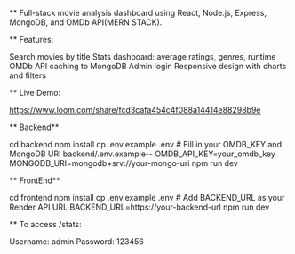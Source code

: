 ** Full-stack movie analysis dashboard using React, Node.js, Express, MongoDB, and OMDb API(MERN STACK). 


** Features:

Search movies by title
Stats dashboard: average ratings, genres, runtime
OMDb API caching to MongoDB
Admin login
Responsive design with charts and filters


** Live Demo: 

https://www.loom.com/share/fcd3cafa454c4f088a14414e88298b9e

** Backend**

cd backend
npm install
cp .env.example .env   # Fill in your OMDB_KEY and MongoDB URI
backend/.env.example--
OMDB_API_KEY=your_omdb_key
MONGODB_URI=mongodb+srv://your-mongo-uri
npm run dev


** FrontEnd** 


cd frontend
npm install
cp .env.example .env   # Add BACKEND_URL as your Render API URL
BACKEND_URL=https://your-backend-url
npm run dev


** To access /stats:



Username: admin
Password: 123456
